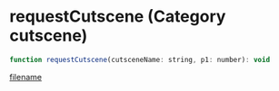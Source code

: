 # requestCutscene (Category cutscene)

```js
function requestCutscene(cutsceneName: string, p1: number): void
```

[filename](requestCutscene_m.md ':include')
